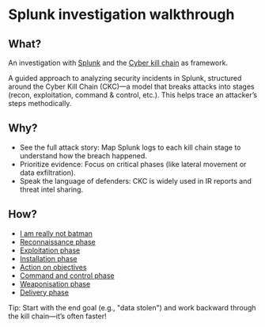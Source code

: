 # Splunk investigation walkthrough

## What?

An investigation with [Splunk](https://tryhackme.com/room/splunk201) and the [Cyber kill chain](../notes/ckc.md) as framework. 

A guided approach to analyzing security incidents in Splunk, structured around the Cyber Kill Chain (CKC)—a model 
that breaks attacks into stages (recon, exploitation, command & control, etc.). This helps trace an attacker’s steps 
methodically.

## Why?

* See the full attack story: Map Splunk logs to each kill chain stage to understand how the breach happened.
* Prioritize evidence: Focus on critical phases (like lateral movement or data exfiltration).
* Speak the language of defenders: CKC is widely used in IR reports and threat intel sharing.

## How?

* [I am really not batman](scenario.md)
* [Reconnaissance phase](recon.md)
* [Exploitation phase](exploit.md)
* [Installation phase](install.md)
* [Action on objectives](objectives.md)
* [Command and control phase](c2.md)
* [Weaponisation phase](weaponise.md)
* [Delivery phase](deliver.md)

Tip: Start with the end goal (e.g., "data stolen") and work backward through the kill chain—it’s often faster!



